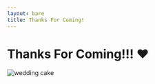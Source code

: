 ```yaml
---
layout: bare
title: Thanks For Coming!
---
```

<style>
    body {
        max-width: 600px;
        margin: 0 auto;
    }

    img {
        max-width: 100%;
    }
</style>

# Thanks For Coming!!! ❤️

![wedding cake](./cake.png)
